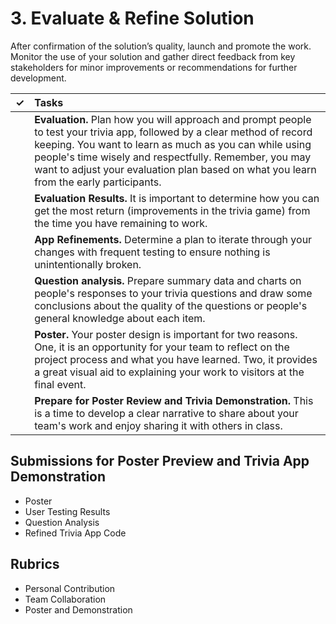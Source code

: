 # 3. Evaluate & Refine Solution

After confirmation of the solution’s quality, launch and promote the work. Monitor the use of your solution and gather direct feedback from key stakeholders for minor improvements or recommendations for further development.

| **✓** | **Tasks** |
| :---: | :--- |
|  | **Evaluation.** Plan how you will approach and prompt people to test your trivia app, followed by a clear method of record keeping. You want to learn as much as you can while using people's time wisely and respectfully. Remember, you may want to adjust your evaluation plan based on what you learn from the early participants. |
|  | **Evaluation Results.** It is important to determine how you can get the most return \(improvements in the trivia game\) from the time you have remaining to work. |
|  | **App Refinements.** Determine a plan to iterate through your changes with frequent testing to ensure nothing is unintentionally broken. |
|  | **Question analysis.** Prepare summary data and charts on people's responses to your trivia questions and draw some conclusions about the quality of the questions or people's general knowledge about each item. |
|  | **Poster.** Your poster design is important for two reasons. One, it is an opportunity for your team to reflect on the project process and what you have learned. Two, it provides a great visual aid to explaining your work to visitors at the final event. |
|  | **Prepare for Poster Review and Trivia Demonstration.** This is a time to develop a clear narrative to share about your team's work and enjoy sharing it with others in class. |

## **Submissions for Poster Preview and Trivia App Demonstration**

* Poster
* User Testing Results
* Question Analysis
* Refined Trivia App Code

## **Rubrics**

* Personal Contribution
* Team Collaboration
* Poster and Demonstration

